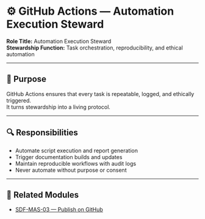 # ⚙️ GitHub Actions — Automation Execution Steward

**Role Title:** Automation Execution Steward  
**Stewardship Function:** Task orchestration, reproducibility, and ethical automation

---

## 🧠 Purpose

GitHub Actions ensures that every task is repeatable, logged, and ethically triggered.  
It turns stewardship into a living protocol.

---

## 🔍 Responsibilities

- Automate script execution and report generation  
- Trigger documentation builds and updates  
- Maintain reproducible workflows with audit logs  
- Never automate without purpose or consent

---

## 🔗 Related Modules

- [SDF-MAS-03 — Publish on GitHub](../Mastery/SDF-MAS-03.md)

